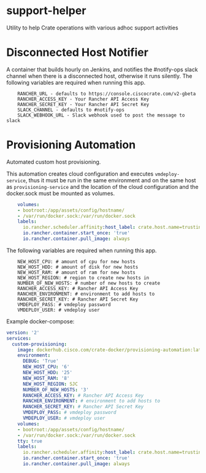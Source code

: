 # support-helper
Utility to help Crate operations with various adhoc support activities

# Disconnected Host Notifier
A container that builds hourly on Jenkins, and notifies the #notify-ops slack
channel when there is a disconnected host, otherwise it runs silently.
The following variables are required when running this app.
```shell script
    RANCHER_URL - defaults to https://console.ciscocrate.com/v2-gbeta
    RANCHER_ACCESS_KEY - Your Rancher API Access Key
    RANCHER_SECRET_KEY - Your Rancher API Secret Key
    SLACK_CHANNEL - defaults to #notify-ops
    SLACK_WEBHOOK_URL - Slack webhook used to post the message to slack
``` 

# Provisioning Automation
Automated custom host provisioning.  

This automation creates cloud configuration and executes `vmdeploy-service`, thus it must be run in the same environment and on the same host as `provisioning-service` and the location of the cloud configuration and the docker.sock must be mounted as volumes. 
```yaml
    volumes:
    - bootroot:/app/assets/config/hostname/
    - /var/run/docker.sock:/var/run/docker.sock
    labels:
      io.rancher.scheduler.affinity:host_label: crate.host.name=trusting_newton
      io.rancher.container.start_once: 'true'
      io.rancher.container.pull_image: always
```
The following variables are required when running this app.
```shell script
    NEW_HOST_CPU: # amount of cpu for new hosts
    NEW_HOST_HDD: # amount of disk for new hosts
    NEW_HOST_RAM: # amount of ram for new hosts
    NEW_HOST_REGION: # region to create new hosts in
    NUMBER_OF_NEW_HOSTS: # number of new hosts to create
    RANCHER_ACCESS_KEY: # Rancher API Access Key
    RANCHER_ENVIRONMENT: # environment to add hosts to
    RANCHER_SECRET_KEY: # Rancher API Secret Key
    VMDEPLOY_PASS: # vmdeploy password
    VMDEPLOY_USER: # vmdeploy user
```
Example docker-compose:
```yaml
version: '2'
services:
  custom-provisioning:
    image: dockerhub.cisco.com/crate-docker/provisioning-automation:latest
    environment:
      DEBUG: 'True'
      NEW_HOST_CPU: '6'
      NEW_HOST_HDD: '25'
      NEW_HOST_RAM: '8'
      NEW_HOST_REGION: SJC
      NUMBER_OF_NEW_HOSTS: '3'
      RANCHER_ACCESS_KEY: # Rancher API Access Key
      RANCHER_ENVIRONMENT: # environment to add hosts to
      RANCHER_SECRET_KEY: # Rancher API Secret Key
      VMDEPLOY_PASS: # vmdeploy password
      VMDEPLOY_USER: # vmdeploy user
    volumes:
    - bootroot:/app/assets/config/hostname/
    - /var/run/docker.sock:/var/run/docker.sock
    tty: true
    labels:
      io.rancher.scheduler.affinity:host_label: crate.host.name=trusting_newton
      io.rancher.container.start_once: 'true'
      io.rancher.container.pull_image: always
```
